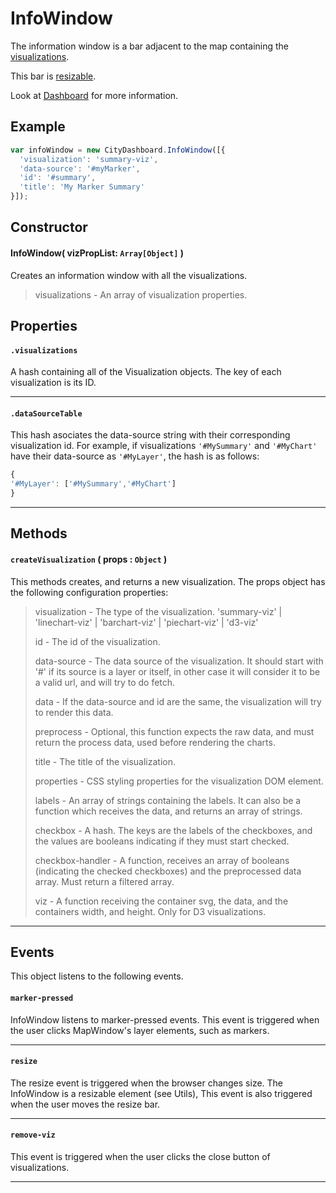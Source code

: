 # InfoWindow
The information window is a bar adjacent to the map containing the [visualizations](Visualizations/Visualization.md).

This bar is [resizable](lib/utils.md).

Look at [Dashboard](Dashboard.md) for more information.

## Example

``` javascript
var infoWindow = new CityDashboard.InfoWindow([{
  'visualization': 'summary-viz',
  'data-source': '#myMarker',
  'id': '#summary',
  'title': 'My Marker Summary'
}]);
```

## Constructor

#### InfoWindow( vizPropList: `Array[Object]` )
Creates an information window with all the visualizations.

> visualizations - An array of visualization properties.

## Properties

#### `.visualizations`
  A hash containing all of the Visualization objects.
  The key of each visualization is its ID.

---
#### `.dataSourceTable`
  This hash asociates the data-source string with their corresponding visualization id.
  For example, if visualizations `'#MySummary'` and `'#MyChart'` have their data-source as `'#MyLayer'`, the hash is as follows:
  ```javascript
{
  '#MyLayer': ['#MySummary','#MyChart']
}
  ```

---

## Methods

#### `createVisualization` ( props : `Object` )
  This methods creates, and returns a new visualization.
  The props object has the following configuration properties:

  > visualization - The type of the visualization.  'summary-viz' | 'linechart-viz' | 'barchart-viz' | 'piechart-viz' | 'd3-viz'
  >
  > id - The id of the visualization.
  >
  > data-source - The data source of the visualization. It should start with '#' if its source is a layer or itself, in other case it will consider it to be a valid url, and will try to do fetch.
  >
  > data - If the data-source and id are the same, the visualization will try to render this data.
  >
  > preprocess - Optional, this function expects the raw data, and must return the process data, used before rendering the charts.
  >
  > title - The title of the visualization.
  >
  > properties - CSS styling properties for the visualization DOM element.
  >
  > labels - An array of strings containing the labels. It can also be a function which receives the data, and returns an array of strings.
  >
  > checkbox - A hash. The keys are the labels of the checkboxes, and the values are booleans indicating if they must start checked.
  >
  > checkbox-handler - A function, receives an array of booleans (indicating the checked checkboxes) and the preprocessed data array. Must return a filtered array.
  >
  > viz - A function receiving the container svg, the data, and the containers width, and height. Only for D3 visualizations.

---

## Events
This object listens to the following events.

#### `marker-pressed`
  InfoWindow listens to marker-pressed events. This event is triggered when the user clicks MapWindow's layer elements, such as markers.

---
#### `resize`
  The resize event is triggered when the browser changes size. The InfoWindow is a resizable element (see Utils), This event is also triggered when the user moves the resize bar.

---
#### `remove-viz`
  This event is triggered when the user clicks the close button of visualizations.

---
